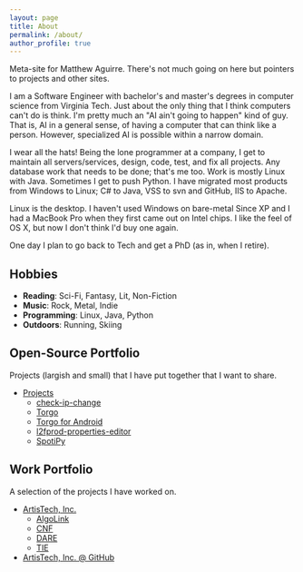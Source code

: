 ```yaml
---
layout: page
title: About
permalink: /about/
author_profile: true
---
```


Meta-site for Matthew Aguirre.  There's not much going on here but pointers to projects and other sites.

I am a Software Engineer with bachelor's and master's degrees in computer science from Virginia Tech.  Just about the only thing that I think computers can't do is think.  I'm pretty much an "AI ain't going to happen" kind of guy.  That is, AI in a general sense, of having a computer that can think like a person.  However, specialized AI is possible within a narrow domain.

I wear all the hats!  Being the lone programmer at a company, I get to maintain all servers/services, design, code, test, and fix all projects.  Any database work that needs to be done; that's me too.  Work is mostly Linux with Java.  Sometimes I get to push Python.  I have migrated most products from Windows to Linux; C# to Java, VSS to svn and GitHub, IIS to Apache.

Linux is the desktop.  I haven't used Windows on bare-metal Since XP and I had a MacBook Pro when they first came out on Intel chips.  I like the feel of OS X, but now I don't think I'd buy one again.

One day I plan to go back to Tech and get a PhD (as in, when I retire).

## Hobbies
- **Reading**: Sci-Fi, Fantasy, Lit, Non-Fiction
- **Music**: Rock, Metal, Indie
- **Programming**: Linux, Java, Python
- **Outdoors**: Running, Skiing

## Open-Source Portfolio

Projects (largish and small) that I have put together that I want to share.

- [Projects](https://github.com/ZenHarbinger/)
  - [check-ip-change](https://github.com/ZenHarbinger/google-domains-dydns-ip-change)
  - [Torgo]({{site.url}}/torgo)
  - [Torgo for Android]({{site.url}}/torgo-android)
  - [l2fprod-properties-editor]({{site.url}}/l2fprod-properties-editor)
  - [SpotiPy](https://github.com/ZenHarbinger/spotipy)

## Work Portfolio

A selection of the projects I have worked on.

- [ArtisTech, Inc.](http://artistech.com/)
  - [AlgoLink](http://artistech.com/algolink.html)
  - [CNF](http://artistech.com/CNF.html)
  - [DARE](http://artistech.com/dare.html)
  - [TIE](http://artistech.com/tie.html)
- [ArtisTech, Inc. @ GitHub](https://github.com/artistech-inc)

